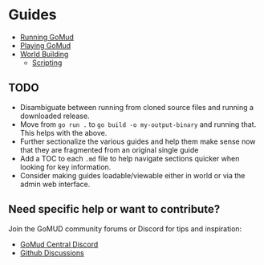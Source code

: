 # Guides

- [Running GoMud](running/README.md)
- [Playing GoMud](playing/README.md)
- [World Building](building/README.md)
  - [Scripting](building/scripting/README.md)

## TODO

- Disambiguate between running from cloned source files and running a downloaded release.
- Move from `go run .` to `go build -o my-output-binary` and running that. This helps with the above.
- Further sectionalize the various guides and help them make sense now that they are fragmented from an original single guide
- Add a TOC to each `.md` file to help navigate sections quicker when looking for key information.
- Consider making guides loadable/viewable either in world or via the admin web interface.

## Need specific help or want to contribute?

Join the GoMUD community forums or Discord for tips and inspiration:

- [GoMud Central Discord](https://discord.gg/TqeM85QFdJ)
- [Github Discussions](https://github.com/Volte6/GoMud/discussions)


